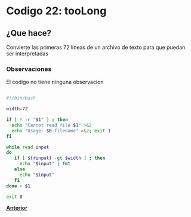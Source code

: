 # Codigo 22: tooLong

## ¿Que hace?
Convierte las primeras 72 lineas de un archivo de texto para que puedan ser interpretadas

### **Observaciones**
El codigo no tiene ninguna observacion

```bash

#!/bin/bash

width=72

if [ ! -r "$1" ] ; then
  echo "Cannot read file $1" >&2
  echo "Usage: $0 filename" >&2; exit 1
fi

while read input
do
   if [ ${#input} -gt $width ] ; then
     echo "$input" | fmt 
   else
     echo "$input"
   fi
done < $1

exit 0
```

**[Anterior](https://github.com/SPM-UPVictoria/test-git-itsHaydo)**
